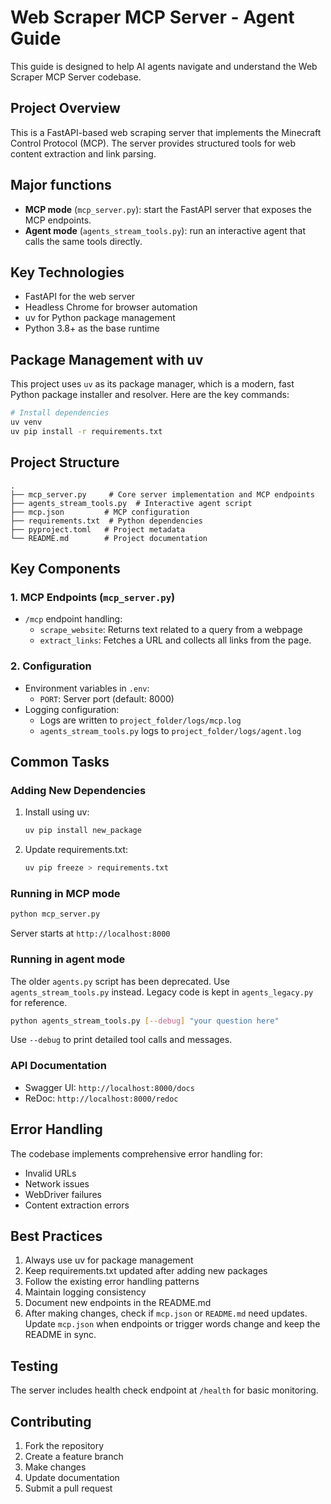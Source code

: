 # Web Scraper MCP Server - Agent Guide

This guide is designed to help AI agents navigate and understand the Web Scraper MCP Server codebase.

## Project Overview

This is a FastAPI-based web scraping server that implements the Minecraft Control Protocol (MCP). The server provides structured tools for web content extraction and link parsing.

## Major functions

- **MCP mode** (`mcp_server.py`): start the FastAPI server that exposes the MCP endpoints.
- **Agent mode** (`agents_stream_tools.py`): run an interactive agent that calls the same tools directly.

## Key Technologies

- FastAPI for the web server
- Headless Chrome for browser automation
- uv for Python package management
- Python 3.8+ as the base runtime

## Package Management with uv

This project uses `uv` as its package manager, which is a modern, fast Python package installer and resolver. Here are the key commands:

```bash
# Install dependencies
uv venv
uv pip install -r requirements.txt
```

## Project Structure

```
.
├── mcp_server.py     # Core server implementation and MCP endpoints
├── agents_stream_tools.py  # Interactive agent script
├── mcp.json         # MCP configuration
├── requirements.txt  # Python dependencies
├── pyproject.toml   # Project metadata
└── README.md        # Project documentation
```

## Key Components

### 1. MCP Endpoints (`mcp_server.py`)
- `/mcp` endpoint handling:
  - `scrape_website`: Returns text related to a query from a webpage
  - `extract_links`: Fetches a URL and collects all links from the page.

### 2. Configuration
- Environment variables in `.env`:
  - `PORT`: Server port (default: 8000)
- Logging configuration:
  - Logs are written to `project_folder/logs/mcp.log`
  - `agents_stream_tools.py` logs to `project_folder/logs/agent.log`

## Common Tasks

### Adding New Dependencies
1. Install using uv:
   ```bash
   uv pip install new_package
   ```
2. Update requirements.txt:
   ```bash
   uv pip freeze > requirements.txt
   ```

### Running in MCP mode
```bash
python mcp_server.py
```
Server starts at `http://localhost:8000`

### Running in agent mode

The older `agents.py` script has been deprecated. Use `agents_stream_tools.py` instead.
Legacy code is kept in `agents_legacy.py` for reference.
```bash
python agents_stream_tools.py [--debug] "your question here"
```
Use `--debug` to print detailed tool calls and messages.

### API Documentation
- Swagger UI: `http://localhost:8000/docs`
- ReDoc: `http://localhost:8000/redoc`

## Error Handling

The codebase implements comprehensive error handling for:
- Invalid URLs
- Network issues
- WebDriver failures
- Content extraction errors

## Best Practices

1. Always use uv for package management
2. Keep requirements.txt updated after adding new packages
3. Follow the existing error handling patterns
4. Maintain logging consistency
5. Document new endpoints in the README.md
6. After making changes, check if `mcp.json` or `README.md` need updates. Update `mcp.json` when endpoints or trigger words change and keep the README in sync.

## Testing

The server includes health check endpoint at `/health` for basic monitoring.

## Contributing

1. Fork the repository
2. Create a feature branch
3. Make changes
4. Update documentation
5. Submit a pull request 
